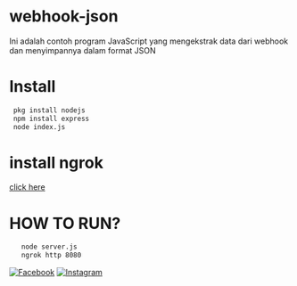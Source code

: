 # webhook-json
Ini adalah contoh program JavaScript yang mengekstrak data dari webhook dan menyimpannya dalam format JSON
# Install
```bash
 pkg install nodejs 
 npm install express 
 node index.js
```
# install ngrok

<a href="https://github.com/Yisus7u7/termux-ngrok">click here</a>
# HOW TO RUN?
```bash
   node server.js
   ngrok http 8080
```
[![Facebook](https://img.shields.io/badge/Facebook-Ikuti-green?style=for-the-badge&logo=facebook)](https://m.facebook.com/galzxd)
[![Instagram](https://img.shields.io/badge/Instagram-Ikuti-green?style=for-the-badge&logo=instagram)](https://Instagram.com/zhukovxynn)
